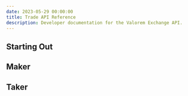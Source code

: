 ```yaml
---
date: 2023-05-29 00:00:00
title: Trade API Reference
description: Developer documentation for the Valorem Exchange API.
---
```



## Starting Out


## Maker


## Taker


